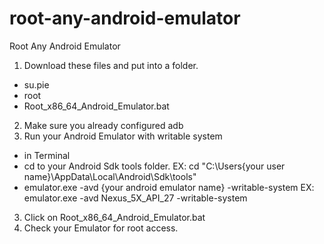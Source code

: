 # root-any-android-emulator
Root Any Android Emulator

1. Download these files and put into a folder.
  - su.pie
  - root
  - Root_x86_64_Android_Emulator.bat
2. Make sure you already configured adb
3. Run your Android Emulator with writable system
  - in Terminal
  - cd to your Android Sdk tools folder.
  EX: cd "C:\Users\{your user name}\AppData\Local\Android\Sdk\tools"
  - emulator.exe -avd {your android emulator name} -writable-system
  EX: emulator.exe -avd Nexus_5X_API_27 -writable-system
3. Click on Root_x86_64_Android_Emulator.bat
4. Check your Emulator for root access.
